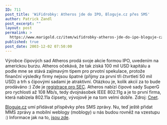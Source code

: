 ```yaml
---
ID: 711
post_title: 'WiFidrobky: Atheros jde do IPO, Bloguje.cz přes SMS'
author: Patrick Zandl
post_excerpt: ""
layout: post
permalink: >
  https://www.marigold.cz/item/wifidrobky-atheros-jde-do-ipo-bloguje-cz-pres-sms
published: true
post_date: 2003-12-02 07:50:00
---
```

<P>Výrobce čipových sad Atheros prodá svoje akcie formou IPO, uvedením na americkou burzu. Atheros očekává, že tak získá 100 mil USD kapitálu a podle mne se stává zajímavým tipem pro prvotní spekulace, protože finanční výsledky firmy nejsou špatné (příjmy za první tři čtvrtletí 50 mil USD) a trh s čipovými sadami je atraktivní. Otázkou je, kolik akcií za to bude prodáváno :) Zde je <A href="http://www.sec.gov/Archives/edgar/data/1140486/000119312503087125/ds1.htm" target=_blank>registrace pro SEC</A>. Atheros nabízí čipové sady SuperG pro rychlosti až 108 Mb/s, tedy dvojnásobek IEEE 802.11g a je to první firma, která nabízela 802.11a čipsety, vývojově je na tom velmi dobře. Zdroj: <A href="http://rss.com.com/2100-7351_3-5112332.html" target=_blank>Cnet</A>.</P>
<P><A href="http://www.bloguje.cz/" target=_blank>Bloguje.cz</A> umí přidávat příspěvky přes SMS zprávy. Nu, teď ještě přidat MMS zprávy a mobilní weblogy (moblogy) u nás budou rovněž na vzestupu :) Informace jak na to, <A href="http://www.bloguje.cz/blogy/bloguje/16318_item.php" target=_blank>jsou zde</A>. </P>